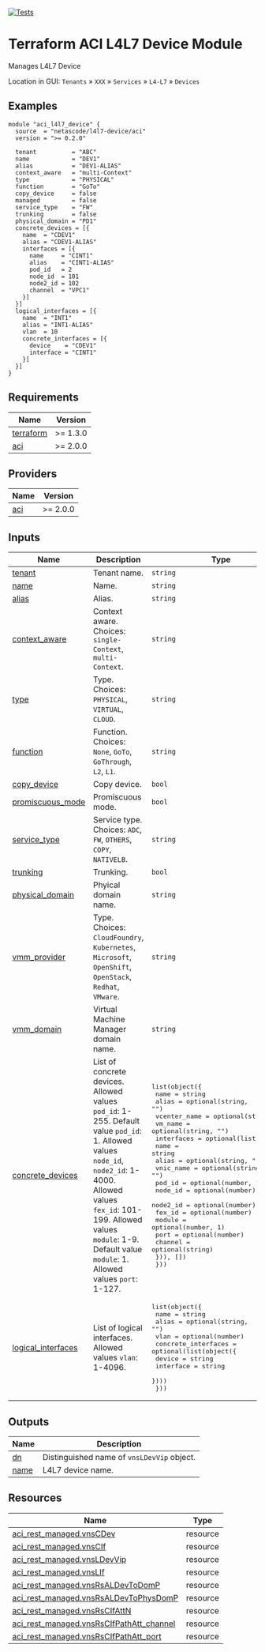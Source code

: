<!-- BEGIN_TF_DOCS -->
[![Tests](https://github.com/netascode/terraform-aci-l4l7-device/actions/workflows/test.yml/badge.svg)](https://github.com/netascode/terraform-aci-l4l7-device/actions/workflows/test.yml)

# Terraform ACI L4L7 Device Module

Manages L4L7 Device

Location in GUI:
`Tenants` » `XXX` » `Services` » `L4-L7` » `Devices`

## Examples

```hcl
module "aci_l4l7_device" {
  source  = "netascode/l4l7-device/aci"
  version = ">= 0.2.0"

  tenant          = "ABC"
  name            = "DEV1"
  alias           = "DEV1-ALIAS"
  context_aware   = "multi-Context"
  type            = "PHYSICAL"
  function        = "GoTo"
  copy_device     = false
  managed         = false
  service_type    = "FW"
  trunking        = false
  physical_domain = "PD1"
  concrete_devices = [{
    name  = "CDEV1"
    alias = "CDEV1-ALIAS"
    interfaces = [{
      name     = "CINT1"
      alias    = "CINT1-ALIAS"
      pod_id   = 2
      node_id  = 101
      node2_id = 102
      channel  = "VPC1"
    }]
  }]
  logical_interfaces = [{
    name  = "INT1"
    alias = "INT1-ALIAS"
    vlan  = 10
    concrete_interfaces = [{
      device    = "CDEV1"
      interface = "CINT1"
    }]
  }]
}
```

## Requirements

| Name | Version |
|------|---------|
| <a name="requirement_terraform"></a> [terraform](#requirement\_terraform) | >= 1.3.0 |
| <a name="requirement_aci"></a> [aci](#requirement\_aci) | >= 2.0.0 |

## Providers

| Name | Version |
|------|---------|
| <a name="provider_aci"></a> [aci](#provider\_aci) | >= 2.0.0 |

## Inputs

| Name | Description | Type | Default | Required |
|------|-------------|------|---------|:--------:|
| <a name="input_tenant"></a> [tenant](#input\_tenant) | Tenant name. | `string` | n/a | yes |
| <a name="input_name"></a> [name](#input\_name) | Name. | `string` | n/a | yes |
| <a name="input_alias"></a> [alias](#input\_alias) | Alias. | `string` | `""` | no |
| <a name="input_context_aware"></a> [context\_aware](#input\_context\_aware) | Context aware. Choices: `single-Context`, `multi-Context`. | `string` | `"single-Context"` | no |
| <a name="input_type"></a> [type](#input\_type) | Type. Choices: `PHYSICAL`, `VIRTUAL`, `CLOUD`. | `string` | `"PHYSICAL"` | no |
| <a name="input_function"></a> [function](#input\_function) | Function. Choices: `None`, `GoTo`, `GoThrough`, `L2`, `L1`. | `string` | `"GoTo"` | no |
| <a name="input_copy_device"></a> [copy\_device](#input\_copy\_device) | Copy device. | `bool` | `false` | no |
| <a name="input_promiscuous_mode"></a> [promiscuous\_mode](#input\_promiscuous\_mode) | Promiscuous mode. | `bool` | `false` | no |
| <a name="input_service_type"></a> [service\_type](#input\_service\_type) | Service type. Choices: `ADC`, `FW`, `OTHERS`, `COPY`, `NATIVELB`. | `string` | `"OTHERS"` | no |
| <a name="input_trunking"></a> [trunking](#input\_trunking) | Trunking. | `bool` | `false` | no |
| <a name="input_physical_domain"></a> [physical\_domain](#input\_physical\_domain) | Phyical domain name. | `string` | `""` | no |
| <a name="input_vmm_provider"></a> [vmm\_provider](#input\_vmm\_provider) | Type. Choices: `CloudFoundry`, `Kubernetes`, `Microsoft`, `OpenShift`, `OpenStack`, `Redhat`, `VMware`. | `string` | `"VMware"` | no |
| <a name="input_vmm_domain"></a> [vmm\_domain](#input\_vmm\_domain) | Virtual Machine Manager domain name. | `string` | `""` | no |
| <a name="input_concrete_devices"></a> [concrete\_devices](#input\_concrete\_devices) | List of concrete devices. Allowed values `pod_id`: 1-255. Default value `pod_id`: 1. Allowed values `node_id`, `node2_id`: 1-4000. Allowed values `fex_id`: 101-199. Allowed values `module`: 1-9. Default value `module`: 1. Allowed values `port`: 1-127. | <pre>list(object({<br>    name         = string<br>    alias        = optional(string, "")<br>    vcenter_name = optional(string, "")<br>    vm_name      = optional(string, "")<br>    interfaces = optional(list(object({<br>      name      = string<br>      alias     = optional(string, "")<br>      vnic_name = optional(string, "")<br>      pod_id    = optional(number, 1)<br>      node_id   = optional(number)<br>      node2_id  = optional(number)<br>      fex_id    = optional(number)<br>      module    = optional(number, 1)<br>      port      = optional(number)<br>      channel   = optional(string)<br>    })), [])<br>  }))</pre> | `[]` | no |
| <a name="input_logical_interfaces"></a> [logical\_interfaces](#input\_logical\_interfaces) | List of logical interfaces. Allowed values `vlan`: 1-4096. | <pre>list(object({<br>    name  = string<br>    alias = optional(string, "")<br>    vlan  = optional(number)<br>    concrete_interfaces = optional(list(object({<br>      device    = string<br>      interface = string<br>    })))<br>  }))</pre> | `[]` | no |

## Outputs

| Name | Description |
|------|-------------|
| <a name="output_dn"></a> [dn](#output\_dn) | Distinguished name of `vnsLDevVip` object. |
| <a name="output_name"></a> [name](#output\_name) | L4L7 device name. |

## Resources

| Name | Type |
|------|------|
| [aci_rest_managed.vnsCDev](https://registry.terraform.io/providers/CiscoDevNet/aci/latest/docs/resources/rest_managed) | resource |
| [aci_rest_managed.vnsCIf](https://registry.terraform.io/providers/CiscoDevNet/aci/latest/docs/resources/rest_managed) | resource |
| [aci_rest_managed.vnsLDevVip](https://registry.terraform.io/providers/CiscoDevNet/aci/latest/docs/resources/rest_managed) | resource |
| [aci_rest_managed.vnsLIf](https://registry.terraform.io/providers/CiscoDevNet/aci/latest/docs/resources/rest_managed) | resource |
| [aci_rest_managed.vnsRsALDevToDomP](https://registry.terraform.io/providers/CiscoDevNet/aci/latest/docs/resources/rest_managed) | resource |
| [aci_rest_managed.vnsRsALDevToPhysDomP](https://registry.terraform.io/providers/CiscoDevNet/aci/latest/docs/resources/rest_managed) | resource |
| [aci_rest_managed.vnsRsCIfAttN](https://registry.terraform.io/providers/CiscoDevNet/aci/latest/docs/resources/rest_managed) | resource |
| [aci_rest_managed.vnsRsCIfPathAtt_channel](https://registry.terraform.io/providers/CiscoDevNet/aci/latest/docs/resources/rest_managed) | resource |
| [aci_rest_managed.vnsRsCIfPathAtt_port](https://registry.terraform.io/providers/CiscoDevNet/aci/latest/docs/resources/rest_managed) | resource |
<!-- END_TF_DOCS -->